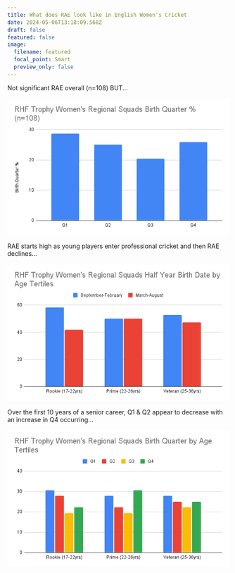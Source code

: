 ```yaml
---
title: What does RAE look like in English Women's Cricket
date: 2024-05-06T13:18:09.568Z
draft: false
featured: false
image:
  filename: featured
  focal_point: Smart
  preview_only: false
---
```

Not significant RAE overall (n=108) BUT...

![](rhf-trophy-women-s-regional-squads-birth-quarter-n-108-.png)

RAE starts high as young players enter professional cricket and then RAE declines...

![](rhf-trophy-women-s-regional-squads-half-year-birth-date-by-age-tertiles.png)

Over the first 10 years of a senior career, Q1 & Q2 appear to decrease with an increase in Q4 occurring...

![](rhf-trophy-women-s-regional-squads-birth-quarter-by-age-tertiles.png)